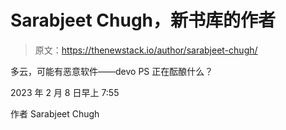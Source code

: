 # Sarabjeet Chugh，新书库的作者

> 原文：<https://thenewstack.io/author/sarabjeet-chugh/>

多云，可能有恶意软件——devo PS 正在酝酿什么？

2023 年 2 月 8 日早上 7:55

作者 Sarabjeet Chugh